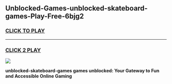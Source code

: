 
## Unblocked-Games-unblocked-skateboard-games-Play-Free-6bjg2
<h3>
<a href="https://premium76.site?title=unblocked-skateboard-games&ref=23A">CLICK TO PLAY</a></h3>
<hr>

<h3>
<a href="https://premium76.site?title=unblocked-skateboard-games&ref=23A">CLICK 2 PLAY</a>
  
</h3>

<a href="https://premium76.site?title=unblocked-skateboard-games&ref=23A"><img src="https://clearcache.store/games.png"></a>


**unblocked-skateboard-games games unblocked: Your Gateway to Fun and Accessible Online Gaming**
